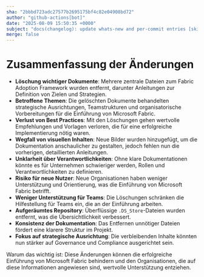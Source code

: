 ```yaml
---
sha: "2bbbd723adc27577b2695175bf4c82e04908bd72"
author: "github-actions[bot]"
date: "2025-08-09 15:50:35 +0000"
subject: "docs(changelog): update whats-new and per-commit entries [skip ci]"
merge: false
---
```


# Zusammenfassung der Änderungen

- **Löschung wichtiger Dokumente**: Mehrere zentrale Dateien zum Fabric Adoption Framework wurden entfernt, darunter Anleitungen zur Definition von Zielen und Strategien.
- **Betroffene Themen**: Die gelöschten Dokumente behandelten strategische Ausrichtungen, Teamstrukturen und organisatorische Vorbereitungen für die Einführung von Microsoft Fabric.
- **Verlust von Best Practices**: Mit den Löschungen gehen wertvolle Empfehlungen und Vorlagen verloren, die für eine erfolgreiche Implementierung nötig waren.
- **Wegfall von visuellen Inhalten**: Neue Bilder wurden hinzugefügt, um die Dokumentation anschaulicher zu gestalten, jedoch fehlen nun die vorherigen, detaillierten Anleitungen.
- **Unklarheit über Verantwortlichkeiten**: Ohne klare Dokumentationen könnte es für Unternehmen schwieriger werden, Rollen und Verantwortlichkeiten zu definieren.
- **Risiko für neue Nutzer**: Neue Organisationen haben weniger Unterstützung und Orientierung, was die Einführung von Microsoft Fabric betrifft.
- **Weniger Unterstützung für Teams**: Die Löschungen schränken die Hilfestellung für Teams ein, die an der Einführung arbeiten.
- **Aufgeräumtes Repository**: Überflüssige `.DS_Store`-Dateien wurden entfernt, was die Übersichtlichkeit verbessert.
- **Konsistenz der Dokumentation**: Das Entfernen unnötiger Dateien fördert eine klarere Struktur im Projekt.
- **Fokus auf strategische Ausrichtung**: Die verbleibenden Inhalte könnten nun stärker auf Governance und Compliance ausgerichtet sein.

Warum das wichtig ist: Diese Änderungen können die erfolgreiche Einführung von Microsoft Fabric behindern und den Organisationen, die auf diese Informationen angewiesen sind, wertvolle Unterstützung entziehen.

